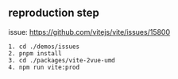 ## reproduction step

issue: https://github.com/vitejs/vite/issues/15800

```
1. cd ./demos/issues
2. pnpm install
3. cd ./packages/vite-2vue-umd
4. npm run vite:prod
```